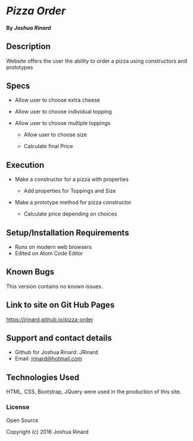 # _Pizza Order_

#### By _**Joshua Rinard**_

## Description

Website offers the user the ability to order a pizza using constructors and prototypes

## Specs

  * Allow user to choose extra cheese

* Allow user to choose individual topping

* Allow user to choose multiple toppings

  * Allow user to choose size

  * Calculate final Price

## Execution

* Make a constructor for a pizza with properties
  * Add properties for Toppings and Size

* Make a prototype method for pizza constructor
  * Calculate price depending on choices



## Setup/Installation Requirements

* Runs on modern web browsers
* Edited on Atom Code Editor

## Known Bugs

This version contains no known issues.

## Link to site on Git Hub Pages

https://jrinard.github.io/pizza-order

## Support and contact details

* Github for Joshua Rinard: JRinard
* Email: jrinard@hotmail.com

## Technologies Used

HTML, CSS, Bootstrap, JQuery were used in the production of this site.

### License

Open Source

Copyright (c) 2016 Joshua Rinard
